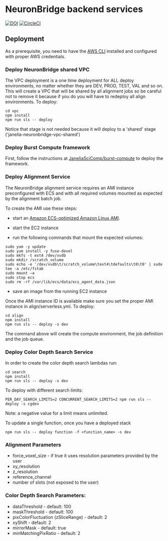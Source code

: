 # NeuronBridge backend services

[![DOI](https://zenodo.org/badge/260239328.svg)](https://zenodo.org/badge/latestdoi/260239328)
[![CircleCI](https://circleci.com/gh/JaneliaSciComp/neuronbridge-services.svg?style=svg)](https://circleci.com/gh/JaneliaSciComp/neuronbridge-services)

## Deployment

As a prerequisite, you need to have the [AWS CLI](https://aws.amazon.com/cli/) installed and configured with proper AWS credentials.

### Deploy NeuronBridge shared VPC
The VPC deployment is a one time deployment for ALL deploy environments, no matter whether they are DEV, PROD, TEST, VAL and so on. This will create a VPC that will be shared by all alignment jobs so be careful not to remove it because if you do you will have to redeploy all align environments.
To deploy:
```
cd vpc
npm install
npm run sls -- deploy
```
Notice that stage is not needed because it will deploy to a 'shared' stage ('janelia-neuronbridge-vpc-shared')

### Deploy Burst Compute framework

First, follow the instructions at [JaneliaSciComp/burst-compute](https://github.com/JaneliaSciComp/burst-compute) to deploy the framework. 

### Deploy Alignment Service

The NeuronBridge alignment service requires an AMI instance preconfigured with ECS and with all required volumes mounted as expected by the alignment batch job.

To create the AMI use these steps:
* start an [Amazon ECS-optimized Amazon Linux AMI](https://aws.amazon.com/marketplace/search/results?x=0&y=0&searchTerms=Amazon+ECS-Optimized+Amazon+Linux+AMI&page=1&ref_=nav_search_box).

* start the EC2 instance
* run the following commands that mount the expected volumes:

```
sudo yum -y update
sudo yum install -y fuse-devel
sudo mkfs -t ext4 /dev/xvdb
sudo mkdir /scratch_volume
sudo echo -e '/dev/xvdb\t/scratch_volume\text4\tdefaults\t0\t0' | sudo tee -a /etc/fstab
sudo mount –a
sudo stop ecs
sudo rm -rf /var/lib/ecs/data/ecs_agent_data.json
```
* save an image from the running EC2 instance

Once the AMI instance ID is available make sure you set the proper AMI instance in align/serverless.yml.
To deploy:
```
cd align
npm install
npm run sls -- deploy -s dev
```

The command above will create the compute environment, the job definition and the job queue.

### Deploy Color Depth Search Service

In order to create the color depth search lambdas run:

```
cd search
npm install
npm run sls -- deploy -s dev
```

To deploy with different search limits:
```
PER_DAY_SEARCH_LIMITS=2 CONCURRENT_SEARCH_LIMITS=2 npm run sls -- deploy -s cgdev
```
Note: a negative value for a limit means unlimited.

To update a single function, once you have a deployed stack

```
npm run sls -- deploy function -f <function_name> -s dev
```

### Alignment Parameters
* force_voxel_size - if true it uses resolution parameters provided by the user
* xy_resolution
* z_resolution
* reference_channel
* number of slots (not exposed to the user)


### Color Depth Search Parameters:

* dataThreshold - default: 100
* maskThreshold - default: 100
* pixColorFluctuation (zSliceRange) - default: 2
* xyShift - default: 2
* mirrorMask - default: true
* minMatchingPixRatio - default: 2
